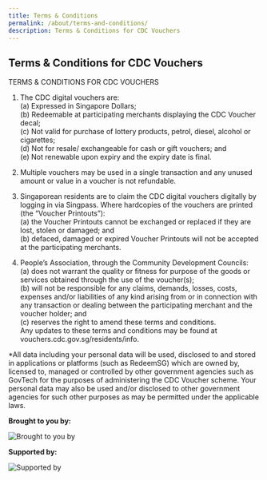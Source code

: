 ```yaml
---
title: Terms & Conditions
permalink: /about/terms-and-conditions/
description: Terms & Conditions for CDC Vouchers
---
```

## Terms & Conditions for CDC Vouchers

TERMS & CONDITIONS FOR CDC VOUCHERS
1.	The CDC digital vouchers are: <br>
(a) Expressed in Singapore Dollars; <br>
(b) Redeemable at participating merchants displaying the CDC Voucher decal; <br>
(c) Not valid for purchase of lottery products, petrol, diesel, alcohol or cigarettes; <br>
(d) Not for resale/ exchangeable for cash or gift vouchers; and<br>
(e) Not renewable upon expiry and the expiry date is final.

2.	Multiple vouchers may be used in a single transaction and any unused amount or value in a voucher is not refundable.

3.	Singaporean residents are to claim the CDC digital vouchers digitally by logging in via Singpass. Where hardcopies of the vouchers are printed (the “Voucher Printouts”): <br>
(a) the Voucher Printouts cannot be exchanged or replaced if they are lost, stolen or damaged; and <br>
(b) defaced, damaged or expired Voucher Printouts will not be accepted at the participating merchants. 

4.	People’s Association, through the Community Development Councils: <br>
(a) does not warrant the quality or fitness for purpose of the goods or services obtained through the use of the voucher(s);<br>
(b) will not be responsible for any claims, demands, losses, costs, expenses and/or liabilities of any kind arising from or in connection with any transaction or dealing between the participating merchant and the voucher holder; and <br>
(c) reserves the right to amend these terms and conditions. <br>
Any updates to these terms and conditions may be found at vouchers.cdc.gov.sg/residents/info. 

*All data including your personal data will be used, disclosed to and stored in applications or platforms (such as RedeemSG) which are owned by, licensed to, managed or controlled by other government agencies such as GovTech for the purposes of administering the CDC Voucher scheme. Your personal data may also be used and/or disclosed to other government agencies for such other purposes as may be permitted under the applicable laws.


**Brought to you by:**

![Brought to you by](/images/brought-by.png)

**Supported by:**

![Supported by](/images/supported-by.png)